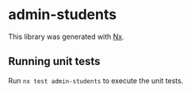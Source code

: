# admin-students

This library was generated with [Nx](https://nx.dev).

## Running unit tests

Run `nx test admin-students` to execute the unit tests.
